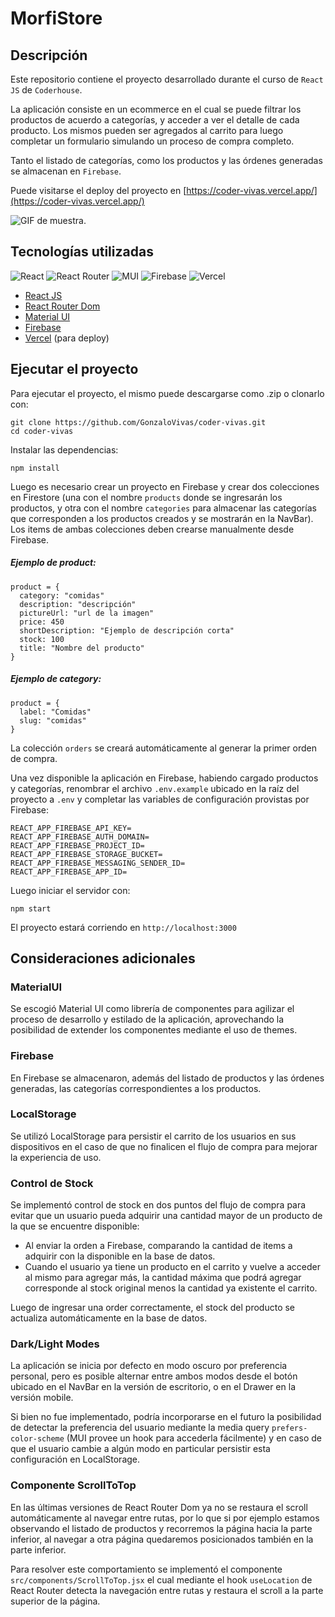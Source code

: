 # MorfiStore

## Descripción

Este repositorio contiene el proyecto desarrollado durante el curso de `React JS` de `Coderhouse`.

La aplicación consiste en un ecommerce en el cual se puede filtrar los productos de acuerdo a categorías, y acceder a ver el detalle de cada producto. Los mismos pueden ser agregados al carrito para luego completar un formulario simulando un proceso de compra completo.

Tanto el listado de categorías, como los productos y las órdenes generadas se almacenan en `Firebase`.

Puede visitarse el deploy del proyecto en [https://coder-vivas.vercel.app/](https://coder-vivas.vercel.app/)

![GIF de muestra.](/public/coder-final.gif "Vista del proyecto.")

## Tecnologías utilizadas

![React](https://img.shields.io/badge/react-%2320232a.svg?style=for-the-badge&logo=react&logoColor=%2361DAFB) ![React Router](https://img.shields.io/badge/React_Router-CA4245?style=for-the-badge&logo=react-router&logoColor=white) ![MUI](https://img.shields.io/badge/MUI-%230081CB.svg?style=for-the-badge&logo=mui&logoColor=white) ![Firebase](https://img.shields.io/badge/firebase-%23039BE5.svg?style=for-the-badge&logo=firebase) ![Vercel](https://img.shields.io/badge/vercel-%23000000.svg?style=for-the-badge&logo=vercel&logoColor=white)

* [React JS](https://reactjs.org/)
* [React Router Dom](https://reactrouter.com/)
* [Material UI](https://mui.com/)
* [Firebase](https://firebase.google.com/)
* [Vercel](https://vercel.com/) (para deploy)

## Ejecutar el proyecto

Para ejecutar el proyecto, el mismo puede descargarse como .zip o clonarlo con:

```
git clone https://github.com/GonzaloVivas/coder-vivas.git
cd coder-vivas
```

Instalar las dependencias:

```
npm install
```

Luego es necesario crear un proyecto en Firebase y crear dos colecciones en Firestore (una con el nombre `products` donde se ingresarán los productos, y otra con el nombre `categories` para almacenar las categorías que corresponden a los productos creados y se mostrarán en la NavBar). Los items de ambas colecciones deben crearse manualmente desde Firebase.

##### Ejemplo de product:
```
product = {
  category: "comidas"
  description: "descripción"
  pictureUrl: "url de la imagen"
  price: 450
  shortDescription: "Ejemplo de descripción corta"
  stock: 100
  title: "Nombre del producto"
}
```
##### Ejemplo de category:
```
product = {
  label: "Comidas"
  slug: "comidas"
}
```
La colección `orders` se creará automáticamente al generar la primer orden de compra.

Una vez disponible la aplicación en Firebase, habiendo cargado productos y categorías, renombrar el archivo `.env.example` ubicado en la raíz del proyecto a `.env` y completar las variables de configuración provistas por Firebase:

```
REACT_APP_FIREBASE_API_KEY=
REACT_APP_FIREBASE_AUTH_DOMAIN=
REACT_APP_FIREBASE_PROJECT_ID=
REACT_APP_FIREBASE_STORAGE_BUCKET=
REACT_APP_FIREBASE_MESSAGING_SENDER_ID=
REACT_APP_FIREBASE_APP_ID=
```

Luego iniciar el servidor con:

```
npm start
```

El proyecto estará corriendo en `http://localhost:3000`

## Consideraciones adicionales

### MaterialUI
Se escogió Material UI como librería de componentes para agilizar el proceso de desarrollo y estilado de la aplicación, aprovechando la posibilidad de extender los componentes mediante el uso de themes.
### Firebase
En Firebase se almacenaron, además del listado de productos y las órdenes generadas, las categorías correspondientes a los productos.
### LocalStorage
Se utilizó LocalStorage para persistir el carrito de los usuarios en sus dispositivos en el caso de que no finalicen el flujo de compra para mejorar la experiencia de uso.
### Control de Stock
Se implementó control de stock en dos puntos del flujo de compra para evitar que un usuario pueda adquirir una cantidad mayor de un producto de la que se encuentre disponible:
* Al enviar la orden a Firebase, comparando la cantidad de items a adquirir con la disponible en la base de datos.
* Cuando el usuario ya tiene un producto en el carrito y vuelve a acceder al mismo para agregar más, la cantidad máxima que podrá agregar corresponde al stock original menos la cantidad ya existente el carrito.

Luego de ingresar una order correctamente, el stock del producto se actualiza automáticamente en la base de datos.
### Dark/Light Modes
La aplicación se inicia por defecto en modo oscuro por preferencia personal, pero es posible alternar entre ambos modos desde el botón ubicado en el NavBar en la versión de escritorio, o en el Drawer en la versión mobile.

Si bien no fue implementado, podría incorporarse en el futuro la posibilidad de detectar la preferencia del usuario mediante la media query `prefers-color-scheme` (MUI provee un hook para accederla fácilmente) y en caso de que el usuario cambie a algún modo en particular persistir esta configuración en LocalStorage.

### Componente ScrollToTop
En las últimas versiones de React Router Dom ya no se restaura el scroll automáticamente al navegar entre rutas, por lo que si por ejemplo estamos observando el listado de productos y recorremos la página hacia la parte inferior, al navegar a otra página quedaremos posicionados también en la parte inferior.

Para resolver este comportamiento se implementó el componente `src/components/ScrollToTop.jsx` el cual mediante el hook `useLocation` de React Router detecta la navegación entre rutas y restaura el scroll a la parte superior de la página. 